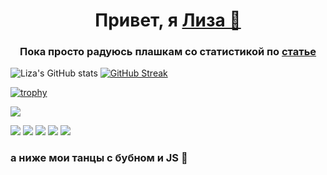 <h1 align="center">Привет, я <a href="#" target="_blank"> Лиза 👋</a> 
<h3 align="center"> Пока просто радуюсь плашкам со статистикой по  <a href="https://habr.com/ru/articles/649363/" target="_blank">статье</a></h3>



![Liza's GitHub stats](https://github-readme-stats.vercel.app/api?username=burlake&theme=dark&show_icons=true)
[![GitHub Streak](https://github-readme-streak-stats.herokuapp.com/?user=burlake)](https://git.io/streak-stats)

[![trophy](https://github-profile-trophy.vercel.app/?username=burlake)](https://github.com/ryo-ma/github-profile-trophy)

![](https://komarev.com/ghpvc/?username=your-github-burlake)


![](https://github-profile-summary-cards.vercel.app/api/cards/profile-details?username=burlake&theme=solarized_dark) 
![](https://github-profile-summary-cards.vercel.app/api/cards/most-commit-language?username=burlake&theme=solarized_dark)
![](https://github-profile-summary-cards.vercel.app/api/cards/repos-per-language?username=burlake&theme=solarized_dark)
![](https://github-profile-summary-cards.vercel.app/api/cards/stats?username=burlake&theme=solarized_dark)
![](https://github-profile-summary-cards.vercel.app/api/cards/productive-time?username=burlake&theme=solarized_dark)

<h3>а ниже мои танцы с бубном и JS 👯</h3>

<!--
**burlake/burlake** is a ✨ _special_ ✨ repository because its `README.md` (this file) appears on your GitHub profile.

Here are some ideas to get you started:

- 🔭 I’m currently working on ...
- 🌱 I’m currently learning ...
- 👯 I’m looking to collaborate on ...
- 🤔 I’m looking for help with ...
- 💬 Ask me about ...
- 📫 How to reach me: ...
- 😄 Pronouns: ...
- ⚡ Fun fact: ...
-->
